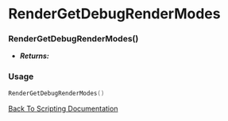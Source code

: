 # RenderGetDebugRenderModes

### RenderGetDebugRenderModes()
- ***Returns:*** 

### Usage

```Lua
RenderGetDebugRenderModes()
```


[Back To Scripting Documentation](../README.md)
